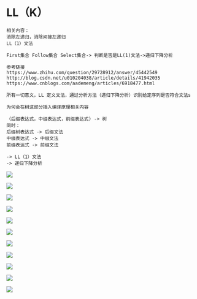 # LL（K）

```
相关内容：
消除左递归，消除间接左递归
LL（1）文法

First集合 Follow集合 Select集合-> 判断是否是LL(1)文法->递归下降分析

参考链接
https://www.zhihu.com/question/29728912/answer/45442549
http://blog.csdn.net/u010204038/article/details/41942035
https://www.cnblogs.com/aademeng/articles/6918477.html

所有一切意义，LL 定义文法，通过分析方法（递归下降分析）识别给定序列是否符合文法s
```

```
为何会在树这部分插入编译原理相关内容

（后缀表达式，中缀表达式，前缀表达式) -> 树
同时：
后缀树表达式 -> 后缀文法
中缀表达式 -> 中缀文法
前缀表达式 -> 前缀文法

-> LL（1）文法
-> 递归下降分析
```


![](/assets/tree/如何判断一个文法是LL%28k%29文法/幻灯片1.jpg)

![](/assets/tree/如何判断一个文法是LL%28k%29文法/幻灯片2.jpg)

![](/assets/tree/如何判断一个文法是LL%28k%29文法/幻灯片3.jpg)

![](/assets/tree/如何判断一个文法是LL%28k%29文法/幻灯片4.jpg)

![](/assets/tree/如何判断一个文法是LL%28k%29文法/幻灯片5.jpg)

![](/assets/tree/如何判断一个文法是LL%28k%29文法/幻灯片6.jpg)

![](/assets/tree/如何判断一个文法是LL%28k%29文法/幻灯片7.jpg)

![](/assets/tree/如何判断一个文法是LL%28k%29文法/幻灯片8.jpg)

![](/assets/tree/如何判断一个文法是LL%28k%29文法/幻灯片9.jpg)

![](/assets/tree/如何判断一个文法是LL%28k%29文法/幻灯片10.jpg)

![](/assets/tree/如何判断一个文法是LL%28k%29文法/幻灯片11.jpg)

